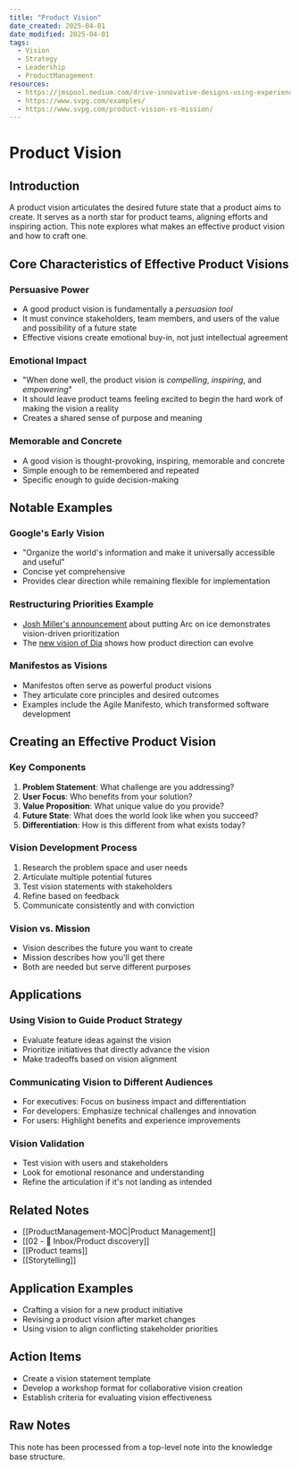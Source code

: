 ```yaml
---
title: "Product Vision"
date_created: 2025-04-01
date_modified: 2025-04-01
tags:
  - Vision
  - Strategy
  - Leadership
  - ProductManagement
resources:
  - https://jmspool.medium.com/drive-innovative-designs-using-experience-visions-5bf706a45636
  - https://www.svpg.com/examples/
  - https://www.svpg.com/product-vision-vs-mission/
---
```


# Product Vision

## Introduction
A product vision articulates the desired future state that a product aims to create. It serves as a north star for product teams, aligning efforts and inspiring action. This note explores what makes an effective product vision and how to craft one.

## Core Characteristics of Effective Product Visions

### Persuasive Power
- A good product vision is fundamentally a _persuasion tool_
- It must convince stakeholders, team members, and users of the value and possibility of a future state
- Effective visions create emotional buy-in, not just intellectual agreement

### Emotional Impact
- "When done well, the product vision is _compelling_, _inspiring_, and _empowering_"
- It should leave product teams feeling excited to begin the hard work of making the vision a reality
- Creates a shared sense of purpose and meaning

### Memorable and Concrete
- A good vision is thought-provoking, inspiring, memorable and concrete
- Simple enough to be remembered and repeated
- Specific enough to guide decision-making

## Notable Examples

### Google's Early Vision
- "Organize the world's information and make it universally accessible and useful"
- Concise yet comprehensive
- Provides clear direction while remaining flexible for implementation

### Restructuring Priorities Example
- [Josh Miller's announcement](https://x.com/joshm/status/1850717644779110643) about putting Arc on ice demonstrates vision-driven prioritization
- The [new vision of Dia](https://www.diabrowser.com/) shows how product direction can evolve

### Manifestos as Visions
- Manifestos often serve as powerful product visions
- They articulate core principles and desired outcomes
- Examples include the Agile Manifesto, which transformed software development

## Creating an Effective Product Vision

### Key Components
1. **Problem Statement**: What challenge are you addressing?
2. **User Focus**: Who benefits from your solution?
3. **Value Proposition**: What unique value do you provide?
4. **Future State**: What does the world look like when you succeed?
5. **Differentiation**: How is this different from what exists today?

### Vision Development Process
1. Research the problem space and user needs
2. Articulate multiple potential futures
3. Test vision statements with stakeholders
4. Refine based on feedback
5. Communicate consistently and with conviction

### Vision vs. Mission
- Vision describes the future you want to create
- Mission describes how you'll get there
- Both are needed but serve different purposes

## Applications

### Using Vision to Guide Product Strategy
- Evaluate feature ideas against the vision
- Prioritize initiatives that directly advance the vision
- Make tradeoffs based on vision alignment

### Communicating Vision to Different Audiences
- For executives: Focus on business impact and differentiation
- For developers: Emphasize technical challenges and innovation
- For users: Highlight benefits and experience improvements

### Vision Validation
- Test vision with users and stakeholders
- Look for emotional resonance and understanding
- Refine the articulation if it's not landing as intended

## Related Notes
- [[ProductManagement-MOC|Product Management]]
- [[02 - 📩 Inbox/Product discovery]]
- [[Product teams]]
- [[Storytelling]]

## Application Examples
- Crafting a vision for a new product initiative
- Revising a product vision after market changes
- Using vision to align conflicting stakeholder priorities

## Action Items
- Create a vision statement template
- Develop a workshop format for collaborative vision creation
- Establish criteria for evaluating vision effectiveness

## Raw Notes
This note has been processed from a top-level note into the knowledge base structure.
